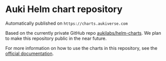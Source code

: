 # Auki Helm chart repository

Automatically published on `https://charts.aukiverse.com`

Based on the currently private GitHub repo [aukilabs/helm-charts](https://github.com/aukilabs/helm-charts). We plan to make this repository public in the near future.

For more information on how to use the charts in this repository, see the [official documentation](https://documentation.aukiverse.com/server-operators-manual/kubernetes).
